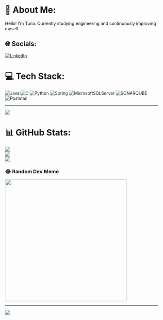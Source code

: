 # 💫 About Me:
Hello! I'm Tuna. 
Currently studying engineering and continuously improving myself.


## 🌐 Socials:
[![LinkedIn](https://img.shields.io/badge/LinkedIn-%230077B5.svg?logo=linkedin&logoColor=white)](https://www.linkedin.com/in/yigittunaozden/) 


# 💻 Tech Stack:
![Java](https://img.shields.io/badge/java-%23ED8B00.svg?style=for-the-badge&logo=openjdk&logoColor=white) ![C](https://img.shields.io/badge/c-%2300599C.svg?style=for-the-badge&logo=c&logoColor=white) ![Python](https://img.shields.io/badge/python-3670A0?style=for-the-badge&logo=python&logoColor=ffdd54) ![Spring](https://img.shields.io/badge/spring-%236DB33F.svg?style=for-the-badge&logo=spring&logoColor=white) ![MicrosoftSQLServer](https://img.shields.io/badge/Microsoft%20SQL%20Server-CC2927?style=for-the-badge&logo=microsoft%20sql%20server&logoColor=white) ![SONARQUBE](https://img.shields.io/badge/sonarqube-4E9BCD.svg?style=for-the-badge&logo=sonarqube&logoColor=white&color=%234E9BCD) ![Postman](https://img.shields.io/badge/Postman-FF6C37?style=for-the-badge&logo=postman&logoColor=white)

---
[![](https://visitcount.itsvg.in/api?id=tunao2den&icon=8&color=12)]()


# 📊 GitHub Stats:
![](https://github-readme-stats.vercel.app/api?username=Tunao2den&theme=dark&hide_border=false&include_all_commits=false&count_private=false)<br/>
![](https://github-readme-streak-stats.herokuapp.com/?user=Tunao2den&theme=dark&hide_border=false)<br/>
![](https://github-readme-stats.vercel.app/api/top-langs/?username=Tunao2den&theme=dark&hide_border=false&include_all_commits=false&count_private=false&layout=compact)


### 😂 Random Dev Meme
<img src='https://randommeme-five.vercel.app/' style="height: 400px;"/>

---
[![](https://visitcount.itsvg.in/api?id=Tunao2den&icon=9&color=12)](https://visitcount.itsvg.in)

<!-- Proudly created with GPRM ( https://gprm.itsvg.in ) -->
